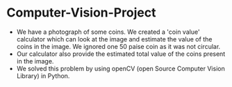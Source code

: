 # Computer-Vision-Project
* We have a photograph of some coins. We created a 'coin value' calculator which can look at the image and estimate 
  the value of the coins in the image. We ignored one 50 paise coin as it was not circular. 
* Our calculator also provide the estimated total value of the coins present in the image. 
* We solved this problem by using openCV (open Source Computer Vision Library) in Python.
